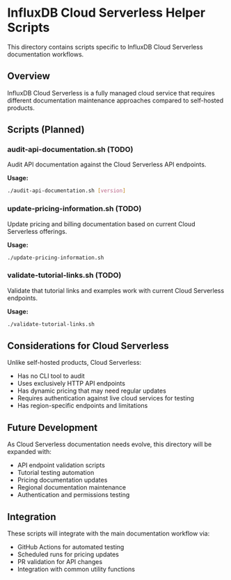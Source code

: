 # InfluxDB Cloud Serverless Helper Scripts

This directory contains scripts specific to InfluxDB Cloud Serverless documentation workflows.

## Overview

InfluxDB Cloud Serverless is a fully managed cloud service that requires different documentation maintenance approaches compared to self-hosted products.

## Scripts (Planned)

### audit-api-documentation.sh (TODO)
Audit API documentation against the Cloud Serverless API endpoints.

**Usage:**
```bash
./audit-api-documentation.sh [version]
```

### update-pricing-information.sh (TODO)
Update pricing and billing documentation based on current Cloud Serverless offerings.

**Usage:**
```bash
./update-pricing-information.sh
```

### validate-tutorial-links.sh (TODO)
Validate that tutorial links and examples work with current Cloud Serverless endpoints.

**Usage:**
```bash
./validate-tutorial-links.sh
```

## Considerations for Cloud Serverless

Unlike self-hosted products, Cloud Serverless:

- Has no CLI tool to audit
- Uses exclusively HTTP API endpoints
- Has dynamic pricing that may need regular updates
- Requires authentication against live cloud services for testing
- Has region-specific endpoints and limitations

## Future Development

As Cloud Serverless documentation needs evolve, this directory will be expanded with:

- API endpoint validation scripts
- Tutorial testing automation
- Pricing documentation updates
- Regional documentation maintenance
- Authentication and permissions testing

## Integration

These scripts will integrate with the main documentation workflow via:

- GitHub Actions for automated testing
- Scheduled runs for pricing updates
- PR validation for API changes
- Integration with common utility functions